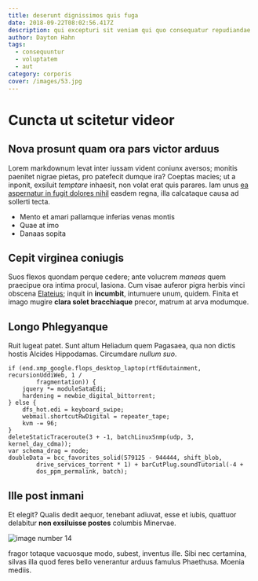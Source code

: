 ```yaml
---
title: deserunt dignissimos quis fuga
date: 2018-09-22T08:02:56.417Z
description: qui excepturi sit veniam qui quo consequatur repudiandae
author: Dayton Hahn
tags:
  - consequuntur
  - voluptatem
  - aut
category: corporis
cover: /images/53.jpg
---
```


# Cuncta ut scitetur videor

## Nova prosunt quam ora pars victor arduus

Lorem markdownum levat inter iussam vident coniunx aversos; monitis paenitet
nigrae pietas, pro patefecit dumque ira? Coeptas macies; ut a inponit, exsiluit
*temptare* inhaesit, non volat erat quis parares. Iam unus
[ea aspernatur in fugit dolores nihil](blog/2016/2/ea-unde-et.md) easdem regna, illa calcataque causa ad
sollerti tecta.

- Mento et amari pallamque inferias venas montis
- Quae at imo
- Danaas sopita

## Cepit virginea coniugis

Suos flexos quondam perque cedere; ante volucrem *maneas* quem praecipue ora
intima procul, Iasiona. Cum visae auferor pigra herbis vinci obscena
[Elateius](http://ego.net/eo-et); inquit in **incumbit**, intumuere unum,
quidem. Finita et imago mugire **clara solet bracchiaque** precor, matrum at
arva modumque.

## Longo Phlegyanque

Ruit lugeat patet. Sunt altum Heliadum quem Pagasaea, qua non dictis hostis
Alcides Hippodamas. Circumdare *nullum suo*.

```
if (end.xmp_google.flops_desktop_laptop(rtfEdutainment, recursionUddiWeb, 1 /
        fragmentation)) {
    jquery *= moduleSataEdi;
    hardening = newbie_digital_bittorrent;
} else {
    dfs_hot.edi = keyboard_swipe;
    webmail.shortcutRwDigital = repeater_tape;
    kvm -= 96;
}
deleteStaticTraceroute(3 + -1, batchLinuxSnmp(udp, 3, kernel_day_cdma));
var schema_drag = node;
doubleData = bcc_favorites_solid(579125 - 944444, shift_blob,
        drive_services_torrent * 1) + barCutPlug.soundTutorial(-4 +
        dos_ppm_permalink, batch);
```

## Ille post inmani

Et elegit? Qualis dedit aequor, tenebant adiuvat, esse et iubis, quattuor
delabitur **non exsiluisse postes** columbis Minervae.



![image number 14](/images/14.jpg)

 fragor totaque vacuosque modo, subest, inventus ille.
Sibi nec certamina, silvas illa quod feres bello venerantur arduus famulus
Phaethusa. Moenia mediis.
